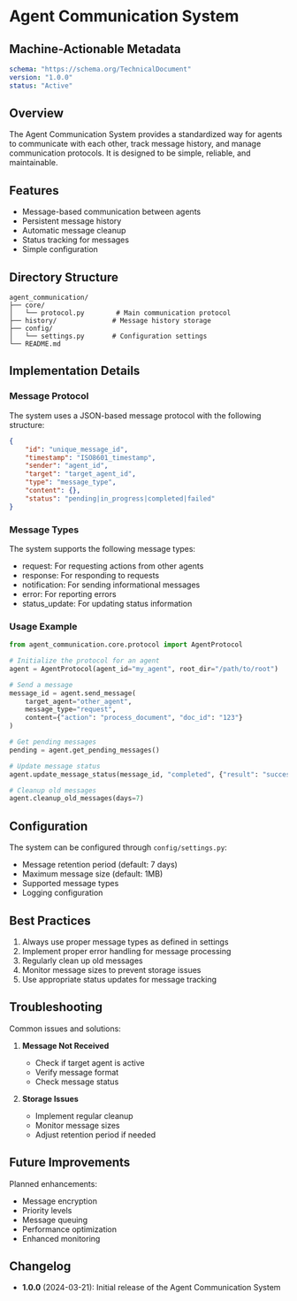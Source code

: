 # Agent Communication System

## Machine-Actionable Metadata
```yaml
schema: "https://schema.org/TechnicalDocument"
version: "1.0.0"
status: "Active"
```

## Overview

The Agent Communication System provides a standardized way for agents to communicate with each other, track message history, and manage communication protocols. It is designed to be simple, reliable, and maintainable.

## Features

- Message-based communication between agents
- Persistent message history
- Automatic message cleanup
- Status tracking for messages
- Simple configuration

## Directory Structure

```
agent_communication/
├── core/
│   └── protocol.py        # Main communication protocol
├── history/              # Message history storage
├── config/
│   └── settings.py       # Configuration settings
└── README.md
```

## Implementation Details

### Message Protocol

The system uses a JSON-based message protocol with the following structure:

```json
{
    "id": "unique_message_id",
    "timestamp": "ISO8601_timestamp",
    "sender": "agent_id",
    "target": "target_agent_id",
    "type": "message_type",
    "content": {},
    "status": "pending|in_progress|completed|failed"
}
```

### Message Types

The system supports the following message types:
- request: For requesting actions from other agents
- response: For responding to requests
- notification: For sending informational messages
- error: For reporting errors
- status_update: For updating status information

### Usage Example

```python
from agent_communication.core.protocol import AgentProtocol

# Initialize the protocol for an agent
agent = AgentProtocol(agent_id="my_agent", root_dir="/path/to/root")

# Send a message
message_id = agent.send_message(
    target_agent="other_agent",
    message_type="request",
    content={"action": "process_document", "doc_id": "123"}
)

# Get pending messages
pending = agent.get_pending_messages()

# Update message status
agent.update_message_status(message_id, "completed", {"result": "success"})

# Cleanup old messages
agent.cleanup_old_messages(days=7)
```

## Configuration

The system can be configured through `config/settings.py`:

- Message retention period (default: 7 days)
- Maximum message size (default: 1MB)
- Supported message types
- Logging configuration

## Best Practices

1. Always use proper message types as defined in settings
2. Implement proper error handling for message processing
3. Regularly clean up old messages
4. Monitor message sizes to prevent storage issues
5. Use appropriate status updates for message tracking

## Troubleshooting

Common issues and solutions:

1. **Message Not Received**
   - Check if target agent is active
   - Verify message format
   - Check message status

2. **Storage Issues**
   - Implement regular cleanup
   - Monitor message sizes
   - Adjust retention period if needed

## Future Improvements

Planned enhancements:
- Message encryption
- Priority levels
- Message queuing
- Performance optimization
- Enhanced monitoring

## Changelog

- **1.0.0** (2024-03-21): Initial release of the Agent Communication System 